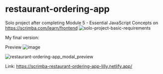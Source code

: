 # restaurant-ordering-app
Solo project after completing Module 5 - Essential JavaScript Concepts on https://scrimba.com/learn/frontend 
![solo-project-basic-requirements](https://github.com/19Lilly/scrimba-restaurant-ordering-app-lilly/assets/117945803/1be30e6c-d4e4-4e59-9b09-3c9024a050f3)

My final version: 

Preview
![image](https://github.com/19Lilly/scrimba-restaurant-ordering-app-lilly/assets/117945803/6200a229-d314-48e2-8a7d-8873ff1977a0)

![restaurant-ordering-app_modal_preview](https://github.com/19Lilly/scrimba-restaurant-ordering-app-lilly/assets/117945803/7a1d47ea-cc33-441f-a802-62965a5e21a6)


Link: 
https://scrimba-restaurant-ordering-app-lilly.netlify.app/



